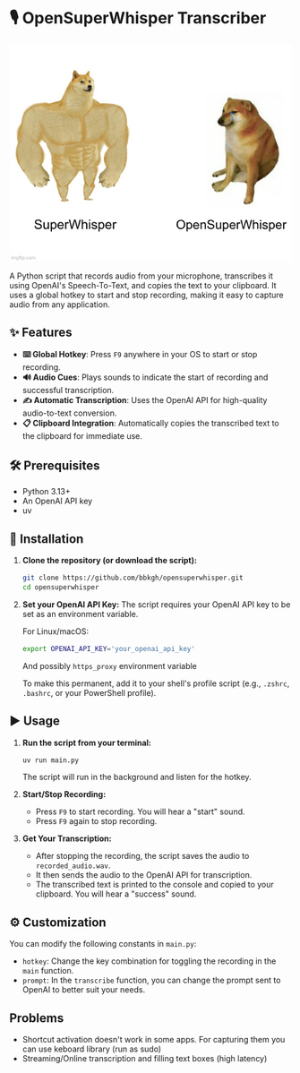 # 🎙️ OpenSuperWhisper Transcriber

![Doge](doge.jpg)

A Python script that records audio from your microphone, transcribes it using OpenAI's Speech-To-Text, and copies the text to your clipboard. It uses a global hotkey to start and stop recording, making it easy to capture audio from any application.

## ✨ Features

- **⌨️ Global Hotkey**: Press `F9` anywhere in your OS to start or stop recording.
- **🔊 Audio Cues**: Plays sounds to indicate the start of recording and successful transcription.
- **✍️ Automatic Transcription**: Uses the OpenAI API for high-quality audio-to-text conversion.
- **📋 Clipboard Integration**: Automatically copies the transcribed text to the clipboard for immediate use.


## 🛠️ Prerequisites

- Python 3.13+
- An OpenAI API key
- uv

## 🚀 Installation

1.  **Clone the repository (or download the script):**
    ```bash
    git clone https://github.com/bbkgh/opensuperwhisper.git
    cd opensuperwhisper
    ```

2.  **Set your OpenAI API Key:**
    The script requires your OpenAI API key to be set as an environment variable.

    For Linux/macOS:
    ```bash
    export OPENAI_API_KEY='your_openai_api_key'
    ```
    
    And possibly `https_proxy` environment variable
    
    To make this permanent, add it to your shell's profile script (e.g., `.zshrc`, `.bashrc`, or your PowerShell profile).

## ▶️ Usage

1.  **Run the script from your terminal:**
    ```bash
    uv run main.py
    ```
    The script will run in the background and listen for the hotkey.

2.  **Start/Stop Recording:**
    - Press `F9` to start recording. You will hear a "start" sound.
    - Press `F9` again to stop recording.

3.  **Get Your Transcription:**
    - After stopping the recording, the script saves the audio to `recorded_audio.wav`.
    - It then sends the audio to the OpenAI API for transcription.
    - The transcribed text is printed to the console and copied to your clipboard. You will hear a "success" sound.

## ⚙️ Customization

You can modify the following constants in `main.py`:
- `hotkey`: Change the key combination for toggling the recording in the `main` function.
- `prompt`: In the `transcribe` function, you can change the prompt sent to OpenAI to better suit your needs. 


##  Problems

- Shortcut activation doesn't work in some apps. For capturing them you can use keboard library (run as sudo)
- Streaming/Online transcription and filling text boxes (high latency)